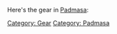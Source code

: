 Here's the gear in [Padmasa](:Category:Padmasa.md "wikilink"):

[Category: Gear](Category:_Gear "wikilink") [Category:
Padmasa](Category:_Padmasa "wikilink")
